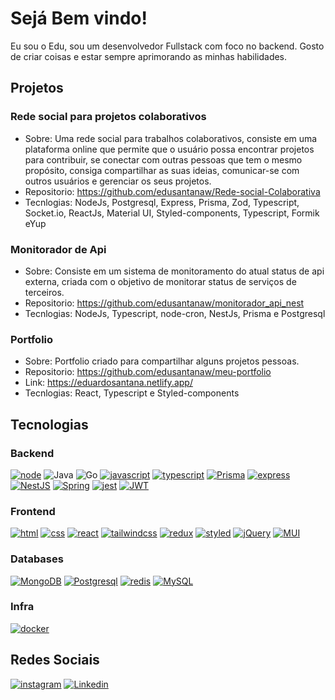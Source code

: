 # Sejá Bem vindo! 
Eu sou o Edu, sou um desenvolvedor Fullstack com foco no backend.
Gosto de criar coisas e estar sempre aprimorando as minhas habilidades.

## Projetos

### Rede social para projetos colaborativos
 * Sobre: Uma rede social para trabalhos colaborativos, consiste em uma plataforma online que permite que o usuário possa encontrar projetos para contribuir, se conectar com outras pessoas que tem o mesmo propósito, consiga compartilhar as suas ideias, comunicar-se com outros usuários e gerenciar os seus projetos.
 * Repositorio: https://github.com/edusantanaw/Rede-social-Colaborativa
 * Tecnlogias: NodeJs, Postgresql, Express, Prisma, Zod, Typescript, Socket.io, ReactJs, Material UI, Styled-components, Typescript, Formik eYup

### Monitorador de Api
 * Sobre: Consiste em um sistema de monitoramento do atual status de api externa, criada com o objetivo de monitorar status de serviços de terceiros.
 * Repositorio: https://github.com/edusantanaw/monitorador_api_nest
 * Tecnlogias: NodeJs, Typescript, node-cron, NestJs, Prisma e Postgresql

### Portfolio
 * Sobre: Portfolio criado para compartilhar alguns projetos pessoas.
 * Repositorio: https://github.com/edusantanaw/meu-portfolio
 * Link: https://eduardosantana.netlify.app/
 * Tecnlogias: React, Typescript e Styled-components

## Tecnologias
### Backend
[![node](https://img.shields.io/badge/Node.js-43853D?style=for-the-badge&logo=node.js&logoColor=white)]()
![Java](https://img.shields.io/badge/java-%23ED8B00.svg?style=for-the-badge&logo=java&logoColor=white)
![Go](https://img.shields.io/badge/go-%2300ADD8.svg?style=for-the-badge&logo=go&logoColor=white)
[![javascript](https://img.shields.io/badge/JavaScript-323330?style=for-the-badge&logo=javascript&logoColor=F7DF1E)]()
[![typescript](https://img.shields.io/badge/TypeScript-007ACC?style=for-the-badge&logo=typescript&logoColor=white)]()
[![Prisma](https://img.shields.io/badge/Prisma-3982CE?style=for-the-badge&logo=Prisma&logoColor=white)]()
[![express](https://img.shields.io/badge/Express.js-404D59?style=for-the-badge)]()
[![NestJS](https://img.shields.io/badge/nestjs-%23E0234E.svg?style=for-the-badge&logo=nestjs&logoColor=white)]()
[![Spring](https://img.shields.io/badge/spring-%236DB33F.svg?style=for-the-badge&logo=spring&logoColor=white)]()
[![jest](https://img.shields.io/badge/Jest-323330?style=for-the-badge&logo=Jest&logoColor=white)]()
[![JWT](https://img.shields.io/badge/JWT-black?style=for-the-badge&logo=JSON%20web%20tokens)]()

### Frontend
[![html](https://img.shields.io/badge/HTML5-E34F26?style=for-the-badge&logo=html5&logoColor=white)]()
[![css](https://img.shields.io/badge/CSS3-1572B6?style=for-the-badge&logo=css3&logoColor=white)]()
[![react](https://img.shields.io/badge/React-20232A?style=for-the-badge&logo=react&logoColor=61DAFB)]()
[![tailwindcss](https://img.shields.io/badge/Tailwind_CSS-38B2AC?style=for-the-badge&logo=tailwind-css&logoColor=white)]()
[![redux](https://img.shields.io/badge/Redux-593D88?style=for-the-badge&logo=redux&logoColor=white)]()
[![styled](https://img.shields.io/badge/styled--components-DB7093?style=for-the-badge&logo=styled-components&logoColor=white)]()
[![jQuery](https://img.shields.io/badge/jquery-%230769AD.svg?style=for-the-badge&logo=jquery&logoColor=white)]()
[![MUI](https://img.shields.io/badge/MUI-%230081CB.svg?style=for-the-badge&logo=mui&logoColor=white)]()

### Databases
[![MongoDB](https://img.shields.io/badge/MongoDB-4EA94B?style=for-the-badge&logo=mongodb&logoColor=white)]()
[![Postgresql](https://img.shields.io/badge/PostgreSQL-316192?style=for-the-badge&logo=postgresql&logoColor=white)]()
[![redis](https://img.shields.io/badge/Redis-D9281A?style=for-the-badge&logo=redis&logoColor=white)]()
[![MySQL](https://img.shields.io/badge/mysql-%2300f.svg?style=for-the-badge&logo=mysql&logoColor=white)]()

### Infra
[![docker](https://img.shields.io/badge/Docker-2496ED?style=for-the-badge&logo=docker&logoColor=white)]()

## Redes Sociais
[![instagram](https://img.shields.io/badge/Instagram-E4405F?style=for-the-badge&logo=instagram&logoColor=white)](https://www.instagram.com/edusantanaw/)
[![Linkedin](https://img.shields.io/badge/LinkedIn-0077B5?style=for-the-badge&logo=linkedin&logoColor=white)](https://www.linkedin.com/in/eduardo-santana-7a4926245/)

